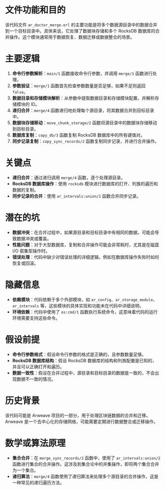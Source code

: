 # 文件功能和目的
该代码文件 `ar_doctor_merge.erl` 的主要功能是将多个数据源目录中的数据合并到一个目标目录中。具体来说，它处理了数据块存储和多个 RocksDB 数据库的合并操作。这个模块通常用于数据恢复、数据迁移或数据整合的场景。

# 主要逻辑
1. **命令行参数解析**：`main/1` 函数接收命令行参数，并调用 `merge/1` 函数进行处理。
2. **参数验证**：`merge/1` 函数首先检查参数数量是否足够，如果不足则返回 `false`。
3. **数据目录和存储模块解析**：从参数中提取数据目录和存储模块配置，并解析存储模块的 ID。
4. **递归合并**：`merge/4` 函数递归地处理每个源目录，将其数据合并到目标目录中。
5. **数据块存储移动**：`move_chunk_storage/2` 函数将源目录中的数据块存储移动到目标目录。
6. **数据库复制**：`copy_db/3` 函数复制 RocksDB 数据库中的所有键值对。
7. **同步记录复制**：`copy_sync_records/2` 函数复制同步记录，并进行合并操作。

# 关键点
- **递归合并**：通过递归调用 `merge/4` 函数，逐个处理源目录。
- **RocksDB 数据库操作**：使用 `rocksdb` 模块进行数据库的打开、列族的遍历和数据的复制。
- **同步记录的合并**：使用 `ar_intervals:union/2` 函数合并同步记录。

# 潜在的坑
- **数据冲突**：在合并过程中，如果源目录和目标目录中有相同的数据，可能会导致数据冲突或覆盖。
- **性能问题**：对于大型数据库，复制和合并操作可能会非常耗时，尤其是在磁盘 I/O 密集型操作时。
- **错误处理**：代码中缺少对错误处理的详细逻辑，例如在数据库操作失败时如何恢复或回滚。

# 隐藏信息
- **依赖模块**：代码依赖于多个外部模块，如 `ar_config`、`ar_storage_module`、`ar_intervals` 等，这些模块的具体实现和功能未在代码中详细说明。
- **环境依赖**：代码中使用了 `os:cmd/1` 函数执行系统命令，这意味着代码的运行环境需要支持这些命令。

# 假设前提
- **命令行参数格式**：假设命令行参数的格式是正确的，且参数数量足够。
- **RocksDB 数据库结构**：假设 RocksDB 数据库的结构和列族配置是已知的，并且可以正确打开和遍历。
- **数据一致性**：假设在合并过程中，源目录和目标目录的数据是一致的，不会出现数据不一致的情况。

# 历史背景
该代码可能是 Arweave 项目的一部分，用于处理区块链数据的合并和迁移。Arweave 是一个去中心化的存储网络，可能需要定期进行数据整合或迁移操作。

# 数学或算法原理
- **集合合并**：在 `merge_sync_records/2` 函数中，使用了 `ar_intervals:union/2` 函数进行集合的合并操作。这涉及到集合论中的并集操作，即将两个集合合并为一个集合。
- **递归算法**：`merge/4` 函数使用了递归算法来处理多个源目录的合并操作，这是一种常见的递归遍历方法。